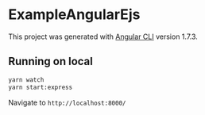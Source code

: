 # ExampleAngularEjs

This project was generated with [Angular CLI](https://github.com/angular/angular-cli) version 1.7.3.

## Running on local

```sh
yarn watch
yarn start:express
```

Navigate to `http://localhost:8000/`